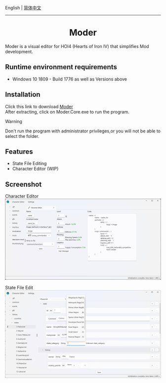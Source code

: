English | [简体中文](Docs/README.zh-CN.md)

---

<h1 align="center">
    Moder
</h1>

Moder is a visual editor for HOI4 (Hearts of Iron IV)  that simplifies Mod development.

## Runtime environment requirements

- Windows 10 1809 - Build 1776 as well as Versions above

## Installation

Click this link to download [Moder](https://github.com/textGamex/Moder/releases)  
After extracting, click on Moder.Core.exe to run the program.

> [!WARNING]
> Don't run the program with administrator privileges,or you will not be able to select the folder.

## Features

- State File Editing
- Character Editor (WIP)

## Screenshot

Character Editor
![screenshot1](Images/screenshot1.png)

State File Edit
![screenshot2](Images/screenshot2.png)
